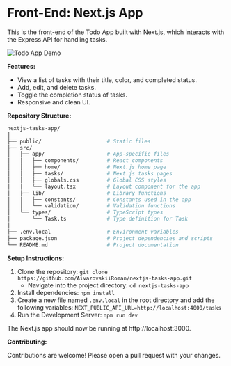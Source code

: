 # Front-End: Next.js App

This is the front-end of the Todo App built with Next.js, which interacts with the Express API for handling tasks.

![Todo App Demo](https://media-invictus-assets.s3.amazonaws.com/assets/img/Todo-App-Demo.png)

**Features:**

* View a list of tasks with their title, color, and completed status.
* Add, edit, and delete tasks.
* Toggle the completion status of tasks.
* Responsive and clean UI.

**Repository Structure:**
```bash
nextjs-tasks-app/
│
├── public/                     # Static files
├── src/
│   ├── app/                    # App-specific files
│   │   ├── components/         # React components
│   │   ├── home/               # Next.js home page
│   │   ├── tasks/              # Next.js tasks pages
│   │   ├── globals.css         # Global CSS styles
│   │   └── layout.tsx          # Layout component for the app
│   ├── lib/                    # Library functions
│   │   ├── constants/          # Constants used in the app
│   │   └── validation/         # Validation functions
│   └── types/                  # TypeScript types
│       └── Task.ts             # Type definition for Task
│
├── .env.local                  # Environment variables
├── package.json                # Project dependencies and scripts
└── README.md                   # Project documentation
```
**Setup Instructions:**

1. Clone the repository: `git clone https://github.com/AivazovskiiRoman/nextjs-tasks-app.git`
   - Navigate into the project directory: `cd nextjs-tasks-app`
2. Install dependencies: `npm install`
3. Create a new file named `.env.local` in the root directory and add the following variables: `NEXT_PUBLIC_API_URL=http://localhost:4000/tasks`
4. Run the Development Server: `npm run dev`

The Next.js app should now be running at http://localhost:3000.

**Contributing:**

Contributions are welcome! Please open a pull request with your changes.